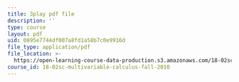 ```yaml
---
title: 3play pdf file
description: ''
type: course
layout: pdf
uid: 0895e7744df007a8fd1a58b7c0e9916d
file_type: application/pdf
file_location: >-
  https://open-learning-course-data-production.s3.amazonaws.com/18-02sc-multivariable-calculus-fall-2010/0895e7744df007a8fd1a58b7c0e9916d_jUrPIbJWpOA.pdf
course_id: 18-02sc-multivariable-calculus-fall-2010
---
```

